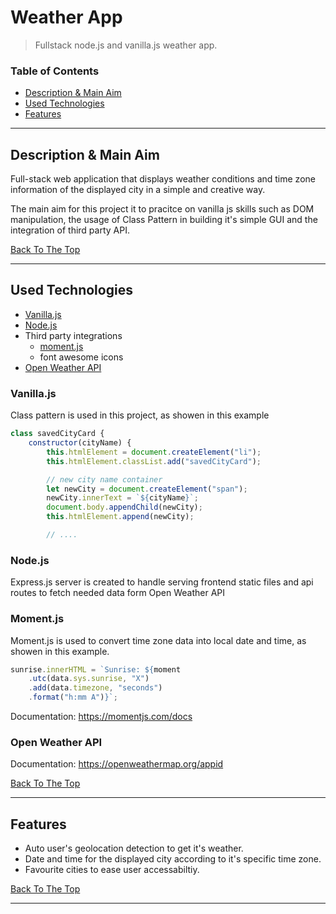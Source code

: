 # Weather App

> Fullstack node.js and vanilla.js weather app.

### Table of Contents

-   [Description & Main Aim](#description)
-   [Used Technologies](#used-technologies)
-   [Features](#features)

---

## Description & Main Aim

Full-stack web application that displays weather conditions and time zone information of the displayed city in a simple and creative way.

The main aim for this project it to pracitce on vanilla js skills such as DOM manipulation, the usage of Class Pattern in building it's simple GUI and the integration of third party API.

[Back To The Top](#table-of-contents)

---

## Used Technologies

-   [Vanilla.js](#vanillajs)
-   [Node.js](#nodejs)
-   Third party integrations
    -   [moment.js](#momentjs)
    -   font awesome icons
-   [Open Weather API](#open-weather-api)

### Vanilla.js

Class pattern is used in this project, as showen in this example

```js
class savedCityCard {
    constructor(cityName) {
        this.htmlElement = document.createElement("li");
        this.htmlElement.classList.add("savedCityCard");

        // new city name container
        let newCity = document.createElement("span");
        newCity.innerText = `${cityName}`;
        document.body.appendChild(newCity);
        this.htmlElement.append(newCity);

        // ....
```

### Node.js

Express.js server is created to handle serving frontend static files and api routes to fetch needed data form Open Weather API

### Moment.js

Moment.js is used to convert time zone data into local date and time, as showen in this example.

```js
sunrise.innerHTML = `Sunrise: ${moment
    .utc(data.sys.sunrise, "X")
    .add(data.timezone, "seconds")
    .format("h:mm A")}`;
```

Documentation: https://momentjs.com/docs

### Open Weather API

Documentation: https://openweathermap.org/appid

[Back To The Top](#table-of-contents)

---

## Features

-   Auto user's geolocation detection to get it's weather.
-   Date and time for the displayed city according to it's specific time zone.
-   Favourite cities to ease user accessabiltiy.

[Back To The Top](#table-of-contents)

---
